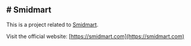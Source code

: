 ## # Smidmart 

This is a project related to [Smidmart](https://smidmart.com).

Visit the official website: [https://smidmart.com](https://smidmart.com)


<!--
**smidmart/smidmart** is a ✨ _special_ ✨ repository because its `README.md` (this file) appears on your GitHub profile.

Here are some ideas to get you started:

- 🔭 I’m currently working on ...
- 🌱 I’m currently learning ...
- 👯 I’m looking to collaborate on ...
- 🤔 I’m looking for help with ...
- 💬 Ask me about ...
- 📫 How to reach me: ...
- 😄 Pronouns: ...
- ⚡ Fun fact: ...
-->
